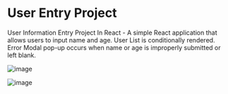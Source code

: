 # User Entry Project
User Information Entry Project In React - A simple React application that allows users to input name and age. User List is conditionally rendered.  Error Modal pop-up occurs when name or age is improperly submitted or left blank. 


![image](https://github.com/KyEBell/UserEntryProj/assets/126792185/2bea1826-6448-4262-a3c1-c174f438524f)


![image](https://github.com/KyEBell/UserEntryProj/assets/126792185/739be984-706b-4743-ba7f-fb3dc7b3623d)
